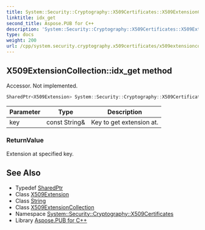 ```yaml
---
title: System::Security::Cryptography::X509Certificates::X509ExtensionCollection::idx_get method
linktitle: idx_get
second_title: Aspose.PUB for C++
description: 'System::Security::Cryptography::X509Certificates::X509ExtensionCollection::idx_get method. Accessor. Not implemented in C++.'
type: docs
weight: 200
url: /cpp/system.security.cryptography.x509certificates/x509extensioncollection/idx_get/
---
```

## X509ExtensionCollection::idx_get method


Accessor. Not implemented.

```cpp
SharedPtr<X509Extension> System::Security::Cryptography::X509Certificates::X509ExtensionCollection::idx_get(const String &key) const
```


| Parameter | Type | Description |
| --- | --- | --- |
| key | const String\& | Key to get extension at. |

### ReturnValue

Extension at specified key.

## See Also

* Typedef [SharedPtr](../../../system/sharedptr/)
* Class [X509Extension](../../x509extension/)
* Class [String](../../../system/string/)
* Class [X509ExtensionCollection](../)
* Namespace [System::Security::Cryptography::X509Certificates](../../)
* Library [Aspose.PUB for C++](../../../)
